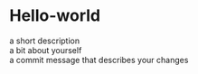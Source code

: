 # Hello-world
a short description </br> 
a bit about yourself </br>
a commit message that describes your changes
